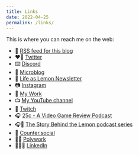 ```yaml
---
title: Links
date: 2022-04-25
permalink: /links/
---
```


This is where you can reach me on the web:

* 📖 [RSS feed for this blog](https://chrisenns.com/feed.xml)
* ❤️‍🔥 [Twitter](https://www.twitter.com/ichris)
* ⌨️ [Discord](https://discordapp.com/users/iChris#5728)
* 📝 [Microblog](https://micro.blog/ichris)
* 📧 [Life as Lemon Newsletter](https://www.buymeacoffee.com/lemonpodcasting/posts)
* 📷 [Instagram](https://www.instagram.com/lemonpodcasting/)
* 🍋 [My Work](https://www.lemonproductions.ca)
* 📺 [My YouTube channel](https://www.youtube.com/c/lemonproductionsca)
* 👾 [Twitch](https://www.twitch.tv/lemonpodcasting)
* 🎧 [25c - A Video Game Review Podcast](https://25c.goodstuff.network/subscribe)
* 🎧🍋 [The Story Behind the Lemon podcast series](https://podcast.lemonproductions.ca/subscribe)
* 🤨 [Counter.social](https://counter.social/@ichris)
* 💪🏼 [Polywork](https://www.polywork.com/ichris)
* 👨🏼‍💼 [LinkedIn](https://www.linkedin.com/in/chrisenns/)
